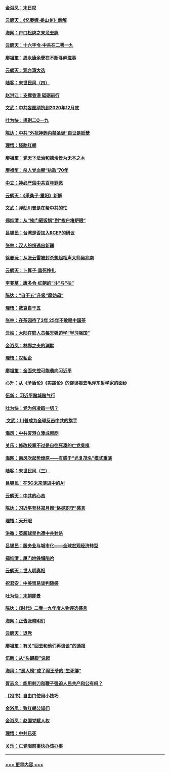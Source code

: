 #### [金浴凤：末日叹](../pages/nsc993/n11752359.md?t=12300633) 
#### [云鹤天：《忆秦娥‧娄山关》新解](../pages/nsc993/n11752348.md?t=12300633) 
#### [海网：户口松绑之来龙去脉](../pages/nsc993/n11752328.md?t=12300633) 
#### [云鹤天：十六字令‧中共在二零一九](../pages/nsc993/n11752305.md?t=12300633) 
#### [廖祖笙：周永康余孽在不断寻衅滋事](../pages/nsc993/n11751013.md?t=12300633) 
#### [云鹤天：观台湾大选](../pages/nsc993/n11751007.md?t=12300633) 
#### [陆客：末世民风（四）](../pages/nsc993/n11749203.md?t=12300633) 
#### [赵洪江：支撑香港 砥砺前行](../pages/nsc993/n11748482.md?t=12300633) 
#### [文武：中共妄图顽抗到2020年12月底](../pages/nsc993/n11748446.md?t=12300633) 
#### [吐为快：挥别二O一九](../pages/nsc993/n11748411.md?t=12300633) 
#### [陈达：中共“外扰神韵内禁圣诞”自证是妖孽](../pages/nsc993/n11748226.md?t=12300633) 
#### [理悟：怪胎红朝](../pages/nsc993/n11748206.md?t=12300633) 
#### [廖祖笙：党天下法治和德治皆为无本之木](../pages/nsc993/n11748135.md?t=12300633) 
#### [廖祖笙：杀人党血腥“执政”70年](../pages/nsc993/n11745144.md?t=12300633) 
#### [中立：神必严惩中共百年罪恶](../pages/nsc993/n11744970.md?t=12300633) 
#### [云鹤天：《采桑子‧重阳》新解](../pages/nsc993/n11744948.md?t=12300633) 
#### [文武：弹劾川普是在帮中共的忙](../pages/nsc993/n11744758.md?t=12300633) 
#### [郑纯清：从“挨门砸饭锅”到“挨户堵炉眼”](../pages/nsc993/n11744745.md?t=12300633) 
#### [吕锡民：台湾是否加入RCEP的研议](../pages/nsc993/n11744701.md?t=12300633) 
#### [张林：汉人纷纷逃出新疆](../pages/nsc993/n11743530.md?t=12300633) 
#### [徐曼沅：从张云雷被封杀想起相声大师吴兆南](../pages/nsc993/n11741816.md?t=12300633) 
#### [云鹤天：卜算子‧垂死挣扎](../pages/nsc993/n11739956.md?t=12300633) 
#### [李春草：唐多令‧红朝的“斗”与“拍”](../pages/nsc993/n11739830.md?t=12300633) 
#### [陈达：“自干五”升级“牵妨母”](../pages/nsc993/n11739724.md?t=12300633) 
#### [理悟：悲哀自干五](../pages/nsc993/n11739547.md?t=12300633) 
#### [张林：在茶园待了3年 25年不敢喝中国茶](../pages/nsc993/n11739240.md?t=12300633) 
#### [云端：大陆在职人员每天强迫学“学习强国”](../pages/nsc993/n11738735.md?t=12300633) 
#### [金浴凤：林郑之夫的渊默](../pages/nsc993/n11737735.md?t=12300633) 
#### [理悟：叹私企](../pages/nsc993/n11737715.md?t=12300633) 
#### [廖祖笙：全面失控可能袭向习近平](../pages/nsc993/n11737704.md?t=12300633) 
#### [心升：从《矛盾论》《实践论》的谬误揭去毛泽东哲学家的面纱](../pages/nsc993/n11736962.md?t=12300633) 
#### [伍新： 习近平赌城赌气行](../pages/nsc993/n11736929.md?t=12300633) 
#### [吐为快：党为何凌蹈一切？](../pages/nsc993/n11736915.md?t=12300633) 
#### [ 文武：川普成为全球反击中共的旗手](../pages/nsc993/n11736882.md?t=12300633) 
#### [海风：中共废港立澳成闹剧](../pages/nsc993/n11735857.md?t=12300633) 
#### [关乐：修改校章不过是自往死凑的亡党臭棋](../pages/nsc993/n11735097.md?t=12300633) 
#### [海网：南风吹起势燎原——有感于“光复茂名”模式重演](../pages/nsc993/n11732308.md?t=12300633) 
#### [陆客：末世民风（三）](../pages/nsc993/n11732211.md?t=12300633) 
#### [吕锡民：在5G未来演进中的AI](../pages/nsc993/n11730010.md?t=12300633) 
#### [云鹤天：中共的心态](../pages/nsc993/n11729906.md?t=12300633) 
#### [陈达：习近平夸林郑月娥“恪尽职守”感言](../pages/nsc993/n11729881.md?t=12300633) 
#### [理悟：天开眼](../pages/nsc993/n11729699.md?t=12300633) 
#### [洪微：英超球星也遭中共封杀](../pages/nsc993/n11727243.md?t=12300633) 
#### [吕锡民：服务业与城市化——全球宏观经济转型](../pages/nsc993/n11725845.md?t=12300633) 
#### [郑纯清：厦门地铁塌陷吟](../pages/nsc993/n11725813.md?t=12300633) 
#### [云鹤天：世人明真相](../pages/nsc993/n11725621.md?t=12300633) 
#### [祝君安：中美贸易谈判随感](../pages/nsc993/n11725609.md?t=12300633) 
#### [吐为快：末朝即景](../pages/nsc993/n11723365.md?t=12300633) 
#### [陈达：《时代》二零一九年度人物评选感言](../pages/nsc993/n11723337.md?t=12300633) 
#### [海网：正告张晓明们](../pages/nsc993/n11723228.md?t=12300633) 
#### [云鹤天：退党](../pages/nsc993/n11723056.md?t=12300633) 
#### [廖祖笙：有关“回去和他们再谈谈”的通报](../pages/nsc993/n11722442.md?t=12300633) 
#### [伍新：从“头踢脚”说起](../pages/nsc993/n11722429.md?t=12300633) 
#### [海风：“恶人榜”成了阎王爷的“生死簿”](../pages/nsc993/n11722272.md?t=12300633) 
#### [胥志义：能用剌刀和鞭子强迫人民共产和公有吗？](../pages/nsc993/n11720569.md?t=12300633) 
#### [【投书】自由门使用小技巧](../pages/nsc993/n11720180.md?t=12300633) 
#### [金浴凤：致红朝公知们](../pages/nsc993/n11720563.md?t=12300633) 
#### [金浴凤：赵国党赋人权](../pages/nsc993/n11720533.md?t=12300633) 
#### [理悟：中共已死](../pages/nsc993/n11720233.md?t=12300633) 
#### [关乐：亡党眼前事快办该办事](../pages/nsc993/n11719160.md?t=12300633) 

----
#### [ >>> 更早内容 <<< ](../indexes/nsc993-earlier.md)
